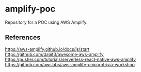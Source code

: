 # amplify-poc
Repository for a POC using AWS Amplify.

## References

https://aws-amplify.github.io/docs/js/start
https://github.com/dabit3/awesome-aws-amplify
https://pusher.com/tutorials/serverless-react-native-aws-amplify
https://github.com/awslabs/aws-amplify-unicorntrivia-workshop
